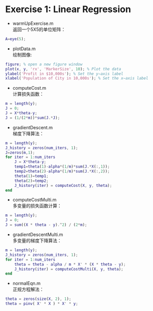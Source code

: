 # Exercise 1: Linear Regression

* warmUpExercise.m  
返回一个5X5的单位矩阵：
```matlab
A=eye(5);
```

* plotData.m    
绘制图像:
```matlab
figure; % open a new figure window
plot(x, y, 'rx', 'MarkerSize', 10); % Plot the data
ylabel('Profit in $10,000s'); % Set the y−axis label 
xlabel('Population of City in 10,000s'); % Set the x−axis label
```

* computeCost.m     
计算损失函数：
```matlab
m = length(y); 
J = 0;
J = X*theta-y;
J = (1/(2*m))*sum(J.*J);
```

* gradientDescent.m     
梯度下降算法：
```matlab
m = length(y); 
J_history = zeros(num_iters, 1);
J=zeros(m,1);
for iter = 1:num_iters
    J = X*theta-y;
    temp1=theta(1)-alpha*(1/m)*sum(J.*X(:,1));
    temp2=theta(2)-alpha*(1/m)*sum(J.*X(:,2));
    theta(1)=temp1;
    theta(2)=temp2;  
    J_history(iter) = computeCost(X, y, theta);
end
```
* computeCostMulti.m    
多变量的损失函数计算：
```matlab
m = length(y); 
J = 0;
J = sum((X * theta - y).^2) / (2*m);   
```
* gradientDescentMulti.m    
多变量的梯度下降算法：
```matlab
m = length(y); 
J_history = zeros(num_iters, 1);
for iter = 1:num_iters
    theta = theta - alpha / m * X' * (X * theta - y);   
    J_history(iter) = computeCostMulti(X, y, theta);
end
```
*  normalEqn.m  
正规方程解法：
```matlab
theta = zeros(size(X, 2), 1);
theta = pinv( X' * X ) * X' * y;
```